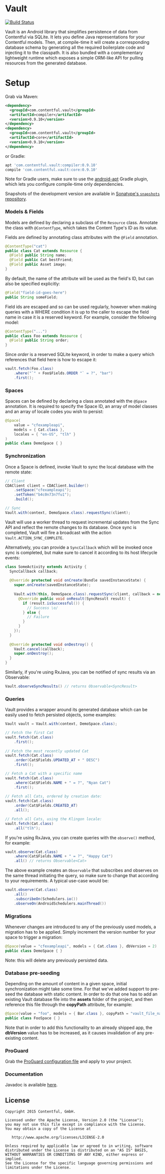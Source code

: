# Vault

[![Build Status](https://travis-ci.org/contentful/vault.svg)](https://travis-ci.org/contentful/vault/builds#)

Vault is an Android library that simplifies persistence of data from Contentful via SQLite. It lets you define Java representations for your Contentful models. Then, at compile-time it will create a corresponding database schema by generating all the required boilerplate code and injecting it to the classpath. It is also bundled with a complementary lightweight runtime which exposes a simple ORM-like API for pulling resources from the generated database.

Setup
=====

Grab via Maven:
```xml
<dependency>
  <groupId>com.contentful.vault</groupId>
  <artifactId>compiler</artifactId>
  <version>0.9.10</version>
</dependency>
<dependency>
  <groupId>com.contentful.vault</groupId>
  <artifactId>core</artifactId>
  <version>0.9.10</version>
</dependency>
```
or Gradle:
```groovy
apt 'com.contentful.vault:compiler:0.9.10'
compile 'com.contentful.vault:core:0.9.10'
```

Note for Gradle users, make sure to use the [android-apt][apt] Gradle plugin, which lets you configure compile-time only dependencies.

Snapshots of the development version are available in [Sonatype's `snapshots` repository][snap].

### Models & Fields

Models are defined by declaring a subclass of the `Resource` class. Annotate the class with `@ContentType`, which takes the Content Type's ID as its value.

Fields are defined by annotating class attributes with the `@Field` annotation. 
```java
@ContentType("cat")
public class Cat extends Resource {
  @Field public String name;
  @Field public Cat bestFriend;
  @Field public Asset image;
}
```

By default, the name of the attribute will be used as the field's ID, but can also be specified explicitly:
```java
@Field("field-id-goes-here") 
public String someField; 
```

Field ids are escaped and so can be used regularly, however when making queries with a WHERE condition it is up to the caller to escape the field name in case it is a reserved keyword. For example, consider the following model:
```java
@ContentType("...")
public class Foo extends Resource {
  @Field public String order;
}
```

Since *order* is a reserved SQLite keyword, in order to make a query which references that field here is how to escape it:
```java
vault.fetch(Foo.class)
    .where("`" + Foo$Fields.ORDER "` = ?", "bar")
    .first();
```

### Spaces

Spaces can be defined by declaring a class annotated with the `@Space` annotation. It is required to specify the Space ID, an array of model classes and an array of locale codes you wish to persist:

```java
@Space(
    value = "cfexampleapi",
    models = { Cat.class },
    locales = { "en-US", "tlh" }
)
public class DemoSpace { }
```

### Synchronization

Once a Space is defined, invoke Vault to sync the local database with the remote state:

```java
// Client
CDAClient client = CDAClient.builder()
    .setSpace("cfexampleapi");
    .setToken("b4c0n73n7fu1");
    .build();

// Sync
Vault.with(context, DemoSpace.class).requestSync(client);
```

Vault will use a worker thread to request incremental updates from the Sync API and reflect the remote changes to its database.
Once sync is completed, Vault will fire a broadcast with the action `Vault.ACTION_SYNC_COMPLETE`.

Alternatively, you can provide a `SyncCallback` which will be invoked once sync is completed, but make sure to cancel it according to its host lifecycle events:

```java
class SomeActivity extends Activity {
  SyncCallback callback;
  
  @Override protected void onCreate(Bundle savedInstanceState) {
    super.onCreate(savedInstanceState);
    
    Vault.with(this, DemoSpace.class).requestSync(client, callback = new SyncCallback() {
      @Override public void onResult(SyncResult result) {
        if (result.isSuccessful()) {
          // Success \o/
        } else {
          // Failure
        }
      }
    });
  }
  
  @Override protected void onDestroy() {
    Vault.cancel(callback);
    super.onDestroy();
  }
}
```

Similarly, if you're using RxJava, you can be notified of sync results via an Observable:
```java
Vault.observeSyncResults() // returns Observable<SyncResult>
```

### Queries

Vault provides a wrapper around its generated database which can be easily used to fetch persisted objects, some examples:

```java
Vault vault = Vault.with(context, DemoSpace.class);

// Fetch the first Cat
vault.fetch(Cat.class)
    .first();
    
// Fetch the most recently updated Cat
vault.fetch(Cat.class)
    .order(Cat$Fields.UPDATED_AT + " DESC")
    .first();

// Fetch a Cat with a specific name
vault.fetch(Cat.class)
    .where(Cat$Fields.NAME + " = ?", "Nyan Cat")
    .first();
    
// Fetch all Cats, ordered by creation date:
vault.fetch(Cat.class)
    .order(Cat$Fields.CREATED_AT)
    .all();

// Fetch all Cats, using the Klingon locale:
vault.fetch(Cat.class)
    .all("tlh");
```

If you're using RxJava, you can create queries with the `observe()` method, for example:
```java
vault.observe(Cat.class)
    .where(Cat$Fields.NAME + " = ?", "Happy Cat")
    .all() // returns Observable<Cat>
```

The above example creates an `Observable` that subscribes and observes on the same thread initiating the query, so make sure to change that according to your requirements. A typical use-case would be:
```java
vault.observe(Cat.class)
    .all()
    .subscribeOn(Schedulers.io())
    .observeOn(AndroidSchedulers.mainThread())
```

### Migrations

Whenever changes are introduced to any of the previously used models, a migration has to be applied. Simply increment the version number for your space to trigger a migration:

```java
@Space(value = "cfexampleapi", models = { Cat.class }, dbVersion = 2)
public class DemoSpace { }
```

Note: this will delete any previously persisted data.

### Database pre-seeding

Depending on the amount of content in a given space, initial synchronization might take some time. For that we've added support to pre-seed the database with static content. In order to do that one has to add an existing Vault database file into the **assets** folder of the project, and then reference this file through the **copyPath** attribute, for example:

```java
@Space(value = "foo", models = { Bar.class }, copyPath = "vault_file_name.db")
public class FooSpace { }
```

Note that in order to add this functionality to an already shipped app, the **dbVersion** value has to be increased, as it causes invalidation of any pre-existing content.

### ProGuard

Grab the [ProGuard configuration file][proguard] and apply to your project. 

### Documentation

Javadoc is available [here][javadoc].

License
-------

    Copyright 2015 Contentful, GmbH.

    Licensed under the Apache License, Version 2.0 (the "License");
    you may not use this file except in compliance with the License.
    You may obtain a copy of the License at

       http://www.apache.org/licenses/LICENSE-2.0

    Unless required by applicable law or agreed to in writing, software
    distributed under the License is distributed on an "AS IS" BASIS,
    WITHOUT WARRANTIES OR CONDITIONS OF ANY KIND, either express or implied.
    See the License for the specific language governing permissions and
    limitations under the License.





 [snap]: https://oss.sonatype.org/content/repositories/snapshots/
 [apt]: https://bitbucket.org/hvisser/android-apt
 [proguard]: proguard-vault.cfg
 [javadoc]: https://contentful.github.io/vault
